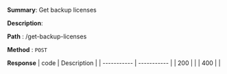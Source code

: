 **Summary**: Get backup licenses

**Description**:

**Path** : /get-backup-licenses

**Method** : `POST`

**Response**
| code      | Description |
| ----------- | ----------- |
|  200   |       |
|  400   |       |

